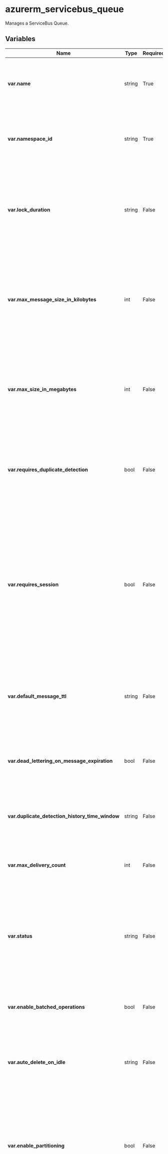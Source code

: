 # azurerm_servicebus_queue

Manages a ServiceBus Queue.

## Variables

| Name | Type | Required? |  Default  |  possible values |  Description |
| ---- | ---- | --------- |  ----------- | ----------- | ----------- |
| **var.name** | string | True | -  |  -  |  Specifies the name of the ServiceBus Queue resource. Changing this forces a new resource to be created. | 
| **var.namespace_id** | string | True | -  |  -  |  The ID of the ServiceBus Namespace to create this queue in. Changing this forces a new resource to be created. | 
| **var.lock_duration** | string | False | `PT1M`  |  -  |  The ISO 8601 timespan duration of a peek-lock; that is, the amount of time that the message is locked for other receivers. Maximum value is 5 minutes. Defaults to 1 minute (`PT1M`). | 
| **var.max_message_size_in_kilobytes** | int | False | -  |  -  |  Integer value which controls the maximum size of a message allowed on the queue for Premium SKU. For supported values see the "Large messages support" section of [this document](https://docs.microsoft.com/azure/service-bus-messaging/service-bus-premium-messaging#large-messages-support-preview). | 
| **var.max_size_in_megabytes** | int | False | `1024`  |  -  |  Integer value which controls the size of memory allocated for the queue. For supported values see the "Queue or topic size" section of [Service Bus Quotas](https://docs.microsoft.com/azure/service-bus-messaging/service-bus-quotas). Defaults to `1024`. | 
| **var.requires_duplicate_detection** | bool | False | `False`  |  -  |  Boolean flag which controls whether the Queue requires duplicate detection. Changing this forces a new resource to be created. Defaults to `false`. | 
| **var.requires_session** | bool | False | `False`  |  -  |  Boolean flag which controls whether the Queue requires sessions. This will allow ordered handling of unbounded sequences of related messages. With sessions enabled a queue can guarantee first-in-first-out delivery of messages. Changing this forces a new resource to be created. Defaults to `false`. | 
| **var.default_message_ttl** | string | False | -  |  -  |  The ISO 8601 timespan duration of the TTL of messages sent to this queue. This is the default value used when TTL is not set on message itself. | 
| **var.dead_lettering_on_message_expiration** | bool | False | `False`  |  -  |  Boolean flag which controls whether the Queue has dead letter support when a message expires. Defaults to `false`. | 
| **var.duplicate_detection_history_time_window** | string | False | `PT10M`  |  -  |  The ISO 8601 timespan duration during which duplicates can be detected. Defaults to 10 minutes (`PT10M`). | 
| **var.max_delivery_count** | int | False | `10`  |  -  |  Integer value which controls when a message is automatically dead lettered. Defaults to `10`. | 
| **var.status** | string | False | `Active`  |  `Active`, `Creating`, `Deleting`, `Disabled`, `ReceiveDisabled`, `Renaming`, `SendDisabled`, `Unknown`  |  The status of the Queue. Possible values are `Active`, `Creating`, `Deleting`, `Disabled`, `ReceiveDisabled`, `Renaming`, `SendDisabled`, `Unknown`. Note that `Restoring` is not accepted. Defaults to `Active`. | 
| **var.enable_batched_operations** | bool | False | `True`  |  -  |  Boolean flag which controls whether server-side batched operations are enabled. Defaults to `true`. | 
| **var.auto_delete_on_idle** | string | False | -  |  -  |  The ISO 8601 timespan duration of the idle interval after which the Queue is automatically deleted, minimum of 5 minutes. | 
| **var.enable_partitioning** | bool | False | `False`  |  -  |  Boolean flag which controls whether to enable the queue to be partitioned across multiple message brokers. Changing this forces a new resource to be created. Defaults to `false` for Basic and Standard. | 
| **var.enable_express** | bool | False | `False`  |  -  |  Boolean flag which controls whether Express Entities are enabled. An express queue holds a message in memory temporarily before writing it to persistent storage. Defaults to `false` for Basic and Standard. For Premium, it MUST be set to `false`. | 
| **var.forward_to** | string | False | -  |  -  |  The name of a Queue or Topic to automatically forward messages to. Please [see the documentation](https://docs.microsoft.com/azure/service-bus-messaging/service-bus-auto-forwarding) for more information. | 
| **var.forward_dead_lettered_messages_to** | string | False | -  |  -  |  The name of a Queue or Topic to automatically forward dead lettered messages to. | 



## Outputs

| Name | Type | Description |
| ---- | ---- | --------- | 
| **name** | string  | - | 
| **namespace_id** | string  | - | 
| **lock_duration** | string  | - | 
| **max_message_size_in_kilobytes** | int  | - | 
| **max_size_in_megabytes** | int  | - | 
| **requires_duplicate_detection** | bool  | - | 
| **requires_session** | bool  | - | 
| **default_message_ttl** | string  | - | 
| **dead_lettering_on_message_expiration** | bool  | - | 
| **duplicate_detection_history_time_window** | string  | - | 
| **max_delivery_count** | int  | - | 
| **status** | string  | - | 
| **enable_batched_operations** | bool  | - | 
| **auto_delete_on_idle** | string  | - | 
| **enable_partitioning** | bool  | - | 
| **enable_express** | bool  | - | 
| **forward_to** | string  | - | 
| **forward_dead_lettered_messages_to** | string  | - | 
| **id** | string  | The ServiceBus Queue ID. | 